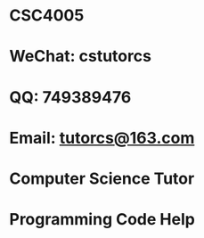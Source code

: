 # CSC4005

# WeChat: cstutorcs

# QQ: 749389476

# Email: tutorcs@163.com

# Computer Science Tutor

# Programming Code Help
